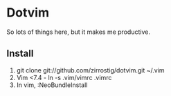 Dotvim
======
So lots of things here, but it makes me productive.

Install
-------
1. git clone git://github.com/zirrostig/dotvim.git ~/.vim
2. Vim <7.4 - ln -s .vim/vimrc .vimrc
3. In vim, :NeoBundleInstall

